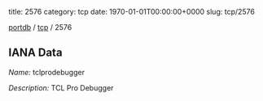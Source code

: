 title: 2576
category: tcp
date: 1970-01-01T00:00:00+0000
slug: tcp/2576

[portdb](/) / [tcp](/category/tcp.html) / 2576


## IANA Data

_Name:_ tclprodebugger

_Description:_ TCL Pro Debugger


